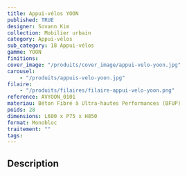 ```yaml
---
title: Appui-vélos YOON
published: TRUE
designer: Sovann Kim
collection: Mobilier urbain
category: Appui-vélos
sub_category: 18 Appui-vélos
gamme: YOON
finitions:
cover_image: "/produits/cover_image/appui-velo-yoon.jpg"
carousel:
    - "/produits/appuis-velo-yoon.jpg"
filaire:
    - "/produits/filaires/filaire-appui-velo-yoon.png"
reference: AVYOON_0101
materiau: Béton Fibré à Ultra-hautes Performances (BFUP)
poids: 28
dimensions: L600 x P75 x H850
format: Monobloc
traitement: ""
tags:
---
```


## Description
